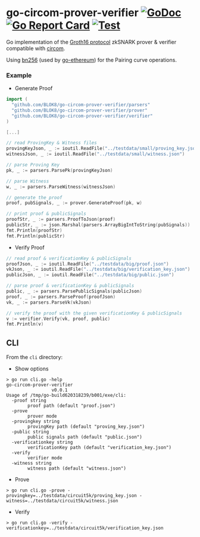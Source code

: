 # go-circom-prover-verifier [![GoDoc](https://godoc.org/github.com/BLOK8/go-circom-prover-verifier?status.svg)](https://godoc.org/github.com/BLOK8/go-circom-prover-verifier) [![Go Report Card](https://goreportcard.com/badge/github.com/BLOK8/go-circom-prover-verifier)](https://goreportcard.com/report/github.com/BLOK8/go-circom-prover-verifier) [![Test](https://github.com/BLOK8/go-circom-prover-verifier/workflows/Test/badge.svg)](https://github.com/BLOK8/go-circom-prover-verifier/actions?query=workflow%3ATest)

Go implementation of the [Groth16 protocol](https://eprint.iacr.org/2016/260.pdf) zkSNARK prover & verifier compatible with [circom](https://github.com/iden3/circom).


Using [bn256](https://github.com/ethereum/go-ethereum/tree/master/crypto/bn256/cloudflare) (used by [go-ethereum](https://github.com/ethereum/go-ethereum)) for the Pairing curve operations.

### Example

- Generate Proof
```go
import (
  "github.com/BLOK8/go-circom-prover-verifier/parsers"
  "github.com/BLOK8/go-circom-prover-verifier/prover"
  "github.com/BLOK8/go-circom-prover-verifier/verifier"
)

[...]

// read ProvingKey & Witness files
provingKeyJson, _ := ioutil.ReadFile("../testdata/small/proving_key.json")
witnessJson, _ := ioutil.ReadFile("../testdata/small/witness.json")

// parse Proving Key
pk, _ := parsers.ParsePk(provingKeyJson)

// parse Witness
w, _ := parsers.ParseWitness(witnessJson)

// generate the proof
proof, pubSignals, _ := prover.GenerateProof(pk, w)

// print proof & publicSignals
proofStr, _ := parsers.ProofToJson(proof)
publicStr, _ := json.Marshal(parsers.ArrayBigIntToString(pubSignals))
fmt.Println(proofStr)
fmt.Println(publicStr)
```

- Verify Proof
```go
// read proof & verificationKey & publicSignals
proofJson, _ := ioutil.ReadFile("../testdata/big/proof.json")
vkJson, _ := ioutil.ReadFile("../testdata/big/verification_key.json")
publicJson, _ := ioutil.ReadFile("../testdata/big/public.json")

// parse proof & verificationKey & publicSignals
public, _ := parsers.ParsePublicSignals(publicJson)
proof, _ := parsers.ParseProof(proofJson)
vk, _ := parsers.ParseVk(vkJson)

// verify the proof with the given verificationKey & publicSignals
v := verifier.Verify(vk, proof, public)
fmt.Println(v)
```

## CLI

From the `cli` directory:

- Show options
```
> go run cli.go -help
go-circom-prover-verifier
                 v0.0.1
Usage of /tmp/go-build620318239/b001/exe/cli:
  -proof string
        proof path (default "proof.json")
  -prove
        prover mode
  -provingkey string
        provingKey path (default "proving_key.json")
  -public string
        public signals path (default "public.json")
  -verificationkey string
        verificationKey path (default "verification_key.json")
  -verify
        verifier mode
  -witness string
        witness path (default "witness.json")
```

- Prove
```
> go run cli.go -prove -provingkey=../testdata/circuit5k/proving_key.json -witness=../testdata/circuit5k/witness.json
```
- Verify
```
> go run cli.go -verify -verificationkey=../testdata/circuit5k/verification_key.json
```
